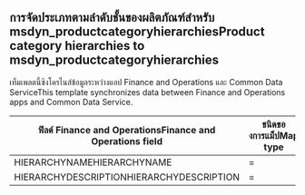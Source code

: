 ## <a name="product-category-hierarchies-to-msdyn_productcategoryhierarchies"></a><span data-ttu-id="8a7af-101">การจัดประเภทตามลำดับชั้นของผลิตภัณฑ์สำหรับ msdyn_productcategoryhierarchies</span><span class="sxs-lookup"><span data-stu-id="8a7af-101">Product category hierarchies to msdyn_productcategoryhierarchies</span></span>

<span data-ttu-id="8a7af-102">เท็มเพลตนี้ซิงโครไนส์ข้อมูลระหว่างแอป Finance and Operations และ Common Data Service</span><span class="sxs-lookup"><span data-stu-id="8a7af-102">This template synchronizes data between Finance and Operations apps and Common Data Service.</span></span>

<span data-ttu-id="8a7af-103">ฟิลด์ Finance and Operations</span><span class="sxs-lookup"><span data-stu-id="8a7af-103">Finance and Operations field</span></span> | <span data-ttu-id="8a7af-104">ชนิดของการแม็ป</span><span class="sxs-lookup"><span data-stu-id="8a7af-104">Map type</span></span> | <span data-ttu-id="8a7af-105">ฟิลด์ Dynamics 365 อื่นๆ</span><span class="sxs-lookup"><span data-stu-id="8a7af-105">Other Dynamics 365 field</span></span> | <span data-ttu-id="8a7af-106">ค่าเริ่มต้น</span><span class="sxs-lookup"><span data-stu-id="8a7af-106">Default value</span></span>
---|---|---|---
<span data-ttu-id="8a7af-107">HIERARCHYNAME</span><span class="sxs-lookup"><span data-stu-id="8a7af-107">HIERARCHYNAME</span></span> | = | <span data-ttu-id="8a7af-108">msdyn_name</span><span class="sxs-lookup"><span data-stu-id="8a7af-108">msdyn_name</span></span> | 
<span data-ttu-id="8a7af-109">HIERARCHYDESCRIPTION</span><span class="sxs-lookup"><span data-stu-id="8a7af-109">HIERARCHYDESCRIPTION</span></span> | = | <span data-ttu-id="8a7af-110">msdyn_description</span><span class="sxs-lookup"><span data-stu-id="8a7af-110">msdyn_description</span></span> | 
